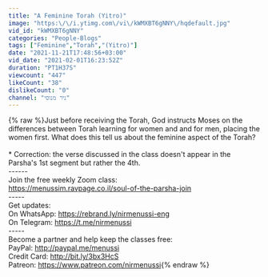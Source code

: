 ```yaml
---
title: "A Feminine Torah (Yitro)"
image: "https:\/\/i.ytimg.com\/vi\/kWMXBT6gNNY\/hqdefault.jpg"
vid_id: "kWMXBT6gNNY"
categories: "People-Blogs"
tags: ["Feminine","Torah","(Yitro)"]
date: "2021-11-21T17:48:56+03:00"
vid_date: "2021-02-01T16:23:52Z"
duration: "PT1H37S"
viewcount: "447"
likeCount: "38"
dislikeCount: "0"
channel: "ניר מנוסי"
---
```

{% raw %}Just before receiving the Torah, God instructs Moses on the differences between Torah learning for women and and for men, placing the women first. What does this tell us about the feminine aspect of the Torah?<br /><br />* Correction: the verse discussed in the class doesn't appear in the Parsha's 1st segment but rather the 4th.<br />------<br />Join the free weekly Zoom class: <br /><a rel="nofollow" target="blank" href="https://menussim.ravpage.co.il/soul-of-the-parsha-join">https://menussim.ravpage.co.il/soul-of-the-parsha-join</a><br />-----<br />Get updates:<br />On WhatsApp: <a rel="nofollow" target="blank" href="https://rebrand.ly/nirmenussi-eng">https://rebrand.ly/nirmenussi-eng</a><br />On Telegram: <a rel="nofollow" target="blank" href="https://t.me/nirmenussi">https://t.me/nirmenussi</a><br />-----<br />Become a partner and help keep the classes free:<br />PayPal: <a rel="nofollow" target="blank" href="http://paypal.me/menussi">http://paypal.me/menussi</a><br />Credit Card: <a rel="nofollow" target="blank" href="http://bit.ly/3bx3HcS">http://bit.ly/3bx3HcS</a><br />Patreon: <a rel="nofollow" target="blank" href="https://www.patreon.com/nirmenussi">https://www.patreon.com/nirmenussi</a>{% endraw %}
